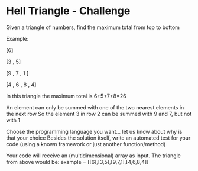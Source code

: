 # Hell Triangle - Challenge

Given a triangle of numbers, find the maximum total from top to bottom

Example:

[6] 

[3 , 5]

[9 , 7 , 1 ]

[4 , 6 , 8 , 4]  

In this triangle the maximum total is 6+5+7+8=26

An element can only be summed with one of the two nearest elements in the next row So the element 3 in row 2 can be summed with 9 and 7, but not with 1

Choose the programming language you want... let us know about why is that your choice Besides the solution itself, write an automated test for your code (using a known framework or just another function/method)

Your code will receive an (multidimensional) array as input. The triangle from above would be: example = [[6],[3,5],[9,7,1],[4,6,8,4]]
